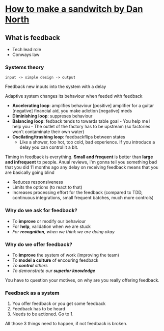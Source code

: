# [How to make a sandwitch by Dan North](https://www.youtube.com/watch?v=P8sNSNkWFpc)

## What is feedback

* Tech lead role
* Conways law

### Systems theory

`input -> simple design -> output`

Feedback new inputs into the system with a delay

Adaptive system changes its behaviour when feeded with feedback

* **Accelerating loop**: amplifies behaviour
    [positive] amplifier for a guitar
    [negative] financial aid, you make adiction
    [negative] meds
* **Diminishing loop**: suppreses behaviour
* **Balancing loop**: fedback tends to towards table goal
      - You help me I help you
      - The outlet of the factory has to be upstream (so factories won't contaminate their own water)
* **Oscilating/trashing loop**: feedbackflips between states
  - Like a shower, too hot, too cold, bad experience. If you introduce a delay you can control it a bit.

Timing in feedback is everything. **Small and frequent** is better than **large and infrequent** to people. Anual reviews, I'm gonna tell you something bad that you did 11 months ago any delay on receiving feedback means that you are basically going blind

- Reduces responsiveness
- Limits the options (to react to that)
- Increases processing effort for the feedback (compared to TDD, continuous integrations, small frequent batches, much more controls)

### Why do we ask for feedback?

* To **improve** or modify our behaviour
* For **help**, validation when we are stuck
* _For **recognition**, when we think we are doing okay_

### Why do we offer feedback?

* To **improve** the system of work (improving the team)
* To **model a culture** of encouring feedback
* _To **control** others_
* _To demonstrate our **superior knowledge**_

You have to question your motives, on why are you really offering feedback.

### Feedback as a system

1. You offer feedback or you get some feedback
2. Feedback has to be heard
3. Needs to be actioned. Go to 1.

All those 3 things need to happen, if not feedback is broken.